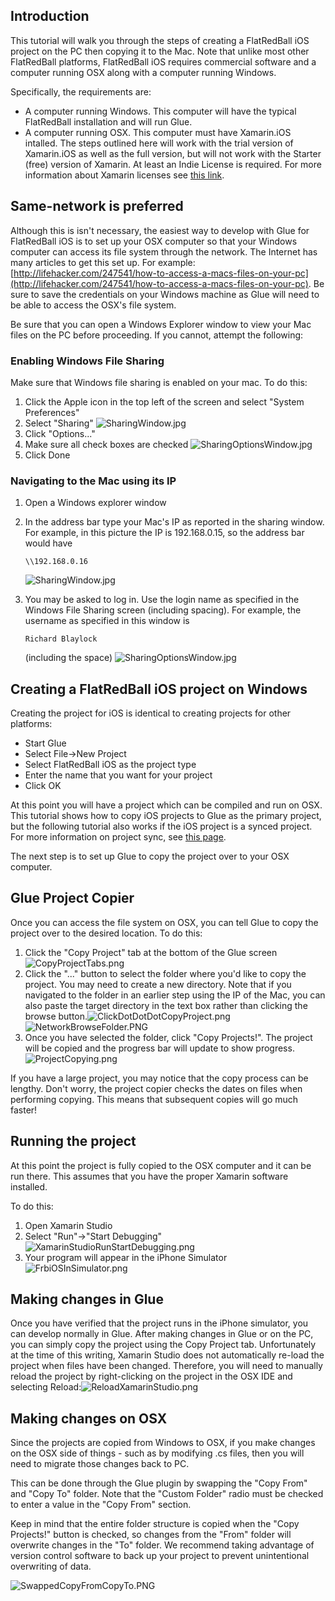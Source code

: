 ## Introduction

This tutorial will walk you through the steps of creating a FlatRedBall iOS project on the PC then copying it to the Mac. Note that unlike most other FlatRedBall platforms, FlatRedBall iOS requires commercial software and a computer running OSX along with a computer running Windows.

Specifically, the requirements are:

-   A computer running Windows. This computer will have the typical FlatRedBall installation and will run Glue.
-   A computer running OSX. This computer must have Xamarin.iOS intalled. The steps outlined here will work with the trial version of Xamarin.iOS as well as the full version, but will not work with the Starter (free) version of Xamarin. At least an Indie License is required. For more information about Xamarin licenses see [this link](https://store.xamarin.com/).

## Same-network is preferred

Although this is isn't necessary, the easiest way to develop with Glue for FlatRedBall iOS is to set up your OSX computer so that your Windows computer can access its file system through the network. The Internet has many articles to get this set up. For example: [http://lifehacker.com/247541/how-to-access-a-macs-files-on-your-pc](http://lifehacker.com/247541/how-to-access-a-macs-files-on-your-pc). Be sure to save the credentials on your Windows machine as Glue will need to be able to access the OSX's file system.

Be sure that you can open a Windows Explorer window to view your Mac files on the PC before proceeding. If you cannot, attempt the following:

### Enabling Windows File Sharing

Make sure that Windows file sharing is enabled on your mac. To do this:

1.  Click the Apple icon in the top left of the screen and select "System Preferences"
2.  Select "Sharing" ![SharingWindow.jpg](/media/migrated_media-SharingWindow.jpg)
3.  Click "Options..."
4.  Make sure all check boxes are checked ![SharingOptionsWindow.jpg](/media/migrated_media-SharingOptionsWindow.jpg)
5.  Click Done

### Navigating to the Mac using its IP

1.  Open a Windows explorer window

2.  In the address bar type your Mac's IP as reported in the sharing window. For example, in this picture the IP is 192.168.0.15, so the address bar would have

        \\192.168.0.16

    ![SharingWindow.jpg](/media/migrated_media-SharingWindow.jpg)

3.  You may be asked to log in. Use the login name as specified in the Windows File Sharing screen (including spacing). For example, the username as specified in this window is

        Richard Blaylock

    (including the space) ![SharingOptionsWindow.jpg](/media/migrated_media-SharingOptionsWindow.jpg)

## Creating a FlatRedBall iOS project on Windows

Creating the project for iOS is identical to creating projects for other platforms:

-   Start Glue
-   Select File-\>New Project
-   Select FlatRedBall iOS as the project type
-   Enter the name that you want for your project
-   Click OK

At this point you will have a project which can be compiled and run on OSX. This tutorial shows how to copy iOS projects to Glue as the primary project, but the following tutorial also works if the iOS project is a synced project. For more information on project sync, see [this page](/frb/docs/index.php?title=Glue:Reference:Menu:File:New_Synced_Project.md "Glue:Reference:Menu:File:New Synced Project").

The next step is to set up Glue to copy the project over to your OSX computer.

## Glue Project Copier

Once you can access the file system on OSX, you can tell Glue to copy the project over to the desired location. To do this:

1.  Click the "Copy Project" tab at the bottom of the Glue screen![CopyProjectTabs.png](/media/migrated_media-CopyProjectTabs.png)
2.  Click the "..." button to select the folder where you'd like to copy the project. You may need to create a new directory. Note that if you navigated to the folder in an earlier step using the IP of the Mac, you can also paste the target directory in the text box rather than clicking the browse button.![ClickDotDotDotCopyProject.png](/media/migrated_media-ClickDotDotDotCopyProject.png)![NetworkBrowseFolder.PNG](/media/migrated_media-NetworkBrowseFolder.PNG)
3.  Once you have selected the folder, click "Copy Projects!". The project will be copied and the progress bar will update to show progress. ![ProjectCopying.png](/media/migrated_media-ProjectCopying.png)

If you have a large project, you may notice that the copy process can be lengthy. Don't worry, the project copier checks the dates on files when performing copying. This means that subsequent copies will go much faster!

## Running the project

At this point the project is fully copied to the OSX computer and it can be run there. This assumes that you have the proper Xamarin software installed.

To do this:

1.  Open Xamarin Studio
2.  Select "Run"-\>"Start Debugging"![XamarinStudioRunStartDebugging.png](/media/migrated_media-XamarinStudioRunStartDebugging.png)
3.  Your program will appear in the iPhone Simulator ![FrbiOSInSimulator.png](/media/migrated_media-FrbiOSInSimulator.png)

## Making changes in Glue

Once you have verified that the project runs in the iPhone simulator, you can develop normally in Glue. After making changes in Glue or on the PC, you can simply copy the project using the Copy Project tab. Unfortunately at the time of this writing, Xamarin Studio does not automatically re-load the project when files have been changed. Therefore, you will need to manually reload the project by right-clicking on the project in the OSX IDE and selecting Reload:![ReloadXamarinStudio.png](/media/migrated_media-ReloadXamarinStudio.png)

## Making changes on OSX

Since the projects are copied from Windows to OSX, if you make changes on the OSX side of things - such as by modifying .cs files, then you will need to migrate those changes back to PC.

This can be done through the Glue plugin by swapping the "Copy From" and "Copy To" folder. Note that the "Custom Folder" radio must be checked to enter a value in the "Copy From" section.

Keep in mind that the entire folder structure is copied when the "Copy Projects!" button is checked, so changes from the "From" folder will overwrite changes in the "To" folder. We recommend taking advantage of version control software to back up your project to prevent unintentional overwriting of data.

![SwappedCopyFromCopyTo.PNG](/media/migrated_media-SwappedCopyFromCopyTo.PNG)
